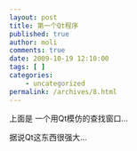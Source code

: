 ```yaml
---
layout: post
title: 第一个Qt程序
published: true
author: moli
comments: true
date: 2009-10-19 12:10:00
tags: [ ]
categories:
    - uncategorized
permalink: /archives/8.html
---
```



上面是 一个用Qt模仿的查找窗口&#8230;

据说Qt这东西很强大&#8230;